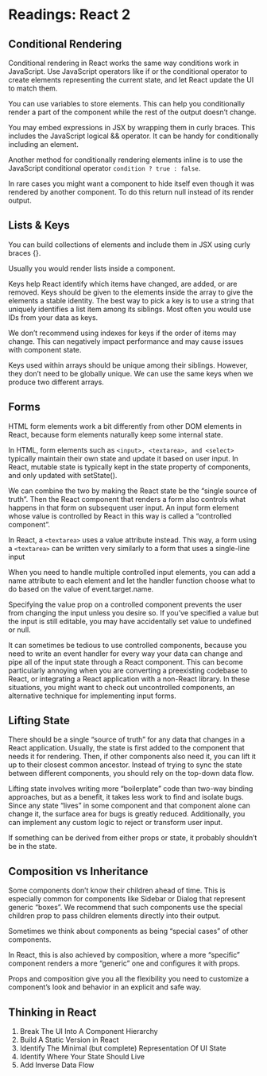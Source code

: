 # Readings: React 2

## Conditional Rendering
Conditional rendering in React works the same way conditions work in JavaScript. Use JavaScript operators like if or the conditional operator to create elements representing the current state, and let React update the UI to match them.

You can use variables to store elements. This can help you conditionally render a part of the component while the rest of the output doesn’t change.

You may embed expressions in JSX by wrapping them in curly braces. This includes the JavaScript logical && operator. It can be handy for conditionally including an element.

Another method for conditionally rendering elements inline is to use the JavaScript conditional operator ```condition ? true : false```.

In rare cases you might want a component to hide itself even though it was rendered by another component. To do this return null instead of its render output.

## Lists & Keys

You can build collections of elements and include them in JSX using curly braces {}.

Usually you would render lists inside a component.

Keys help React identify which items have changed, are added, or are removed. Keys should be given to the elements inside the array to give the elements a stable identity.
The best way to pick a key is to use a string that uniquely identifies a list item among its siblings. Most often you would use IDs from your data as keys.

We don’t recommend using indexes for keys if the order of items may change. This can negatively impact performance and may cause issues with component state.

Keys used within arrays should be unique among their siblings. However, they don’t need to be globally unique. We can use the same keys when we produce two different arrays.



## Forms

HTML form elements work a bit differently from other DOM elements in React, because form elements naturally keep some internal state.

In HTML, form elements such as ```<input>, <textarea>, and <select>``` typically maintain their own state and update it based on user input. In React, mutable state is typically kept in the state property of components, and only updated with setState().

We can combine the two by making the React state be the “single source of truth”. Then the React component that renders a form also controls what happens in that form on subsequent user input. An input form element whose value is controlled by React in this way is called a “controlled component”.

In React, a ```<textarea>``` uses a value attribute instead. This way, a form using a ```<textarea>``` can be written very similarly to a form that uses a single-line input

When you need to handle multiple controlled input elements, you can add a name attribute to each element and let the handler function choose what to do based on the value of event.target.name.

Specifying the value prop on a controlled component prevents the user from changing the input unless you desire so. If you’ve specified a value but the input is still editable, you may have accidentally set value to undefined or null.

It can sometimes be tedious to use controlled components, because you need to write an event handler for every way your data can change and pipe all of the input state through a React component. This can become particularly annoying when you are converting a preexisting codebase to React, or integrating a React application with a non-React library. In these situations, you might want to check out uncontrolled components, an alternative technique for implementing input forms.


## Lifting State

There should be a single “source of truth” for any data that changes in a React application. Usually, the state is first added to the component that needs it for rendering. Then, if other components also need it, you can lift it up to their closest common ancestor. Instead of trying to sync the state between different components, you should rely on the top-down data flow.

Lifting state involves writing more “boilerplate” code than two-way binding approaches, but as a benefit, it takes less work to find and isolate bugs. Since any state “lives” in some component and that component alone can change it, the surface area for bugs is greatly reduced. Additionally, you can implement any custom logic to reject or transform user input.

If something can be derived from either props or state, it probably shouldn’t be in the state.


## Composition vs Inheritance

Some components don’t know their children ahead of time. This is especially common for components like Sidebar or Dialog that represent generic “boxes”.
We recommend that such components use the special children prop to pass children elements directly into their output.

Sometimes we think about components as being “special cases” of other components.

In React, this is also achieved by composition, where a more “specific” component renders a more “generic” one and configures it with props.

Props and composition give you all the flexibility you need to customize a component’s look and behavior in an explicit and safe way. 


## Thinking in React

1. Break The UI Into A Component Hierarchy
2. Build A Static Version in React
3. Identify The Minimal (but complete) Representation Of UI State
4. Identify Where Your State Should Live
5. Add Inverse Data Flow

